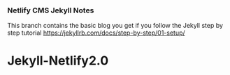 ### Netlify CMS Jekyll Notes

This branch contains the basic blog you get if you follow the Jekyll step by step tutorial https://jekyllrb.com/docs/step-by-step/01-setup/
# Jekyll-Netlify2.0
